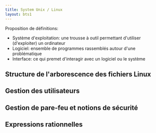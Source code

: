 ```yaml
---
title: System Unix / Linux
layout: bts1
---
```


Proposition de définitions:

- Système d'exploitation: une trousse à outil permettant d'utiliser
  (d'exploiter) un ordinateur
- Logiciel: ensemble de programmes rassemblés autour d'une problématique
- Interface: ce qui premet d'interagir avec un logiciel ou le système

## Structure de l'arborescence des fichiers Linux


## Gestion des utilisateurs

## Gestion de pare-feu et notions de sécurité

## Expressions rationnelles
